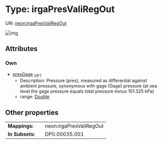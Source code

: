 
# Type: irgaPresValiRegOut




URI: [neon:IrgaPresValiRegOut](https://data.neonscience.org/IrgaPresValiRegOut)


![img](http://yuml.me/diagram/nofunky;dir:TB/class/[IrgaPresValiRegOut&#124;presGage:double%20%3F])

## Attributes


### Own

 * [presGage](presGage.md)  <sub>OPT</sub>
    * Description: Pressure (pres), measured as differential against ambient pressure, synonymous with gage (Gage) pressure (at sea level the gage pressure equals total pressure minus 101.325 kPa)
    * range: [Double](types/Double.md)

## Other properties

|  |  |  |
| --- | --- | --- |
| **Mappings:** | | neon:irgaPresValiRegOut |
| **In Subsets:** | | DP0.00035.001 |


